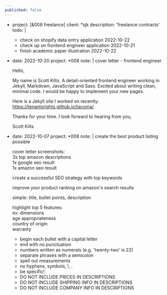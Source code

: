 ```yaml
---
published: false
---
```

  - project:      [&008 freelance]
    client:       *sjk
    description:  'freelance contracts'
    todo: |
      - check on shopify data entry application 2022-10-22  
      - check up on frontend engineer application 2022-10-21  
      - finish academic paper illustration 2022-10-22    


  - date:     2022-10-20
    project:  *008
    note:     |
      cover letter - frontend engineer  
        
      Hello,  
        
        
      My name is Scott Kilts.  A detail-oriented frontend engineer working in Jekyll, Markdown, JavaScript and Sass.  Excited about writing clean, minimal code.  I would be happy to implement your new pages.  
        
      Here is a Jekyll site I worked on recently: https://tenantsrights.github.io/tacoma/  
        
      Thanks for your time.  I look forward to hearing from you,  
        
        
      Scott Kilts  

  - date:     2022-10-07
    project:  *008
    note:     |
      create the best product listing possible  
        
      cover letter screenshots:  
      3x top amazon descriptions  
      1x google seo result  
      1x amazon seo result  
        
      create a successful SEO strategy with top keywords  
        
      improve your product ranking on amazon's search results  
        
      simple: title, bullet points, description  
        
      highlight top 5 features:  
        ex: dimensions  
        age appropriateness  
        country of origin  
        warranty  
          
      - begin each bullet with a capital letter  
      - end with no punctuation  
      - numbers written as numerals (e.g. 'twenty-two' is 22)  
      - separate phrases with a semicolon   
      - spell out measurements  
      - no hyphens, symbols, !, .   
      - be specific!  
      - DO NOT INCLUDE PRICES IN DESCRIPTIONS  
      - DO NOT INCLUDE SHIPPING INFO IN DESCRIPTIONS  
      - DO NOT INCLUDE COMPANY INFO IN DESCRIPTIONS   